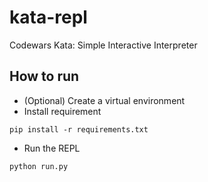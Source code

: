 # kata-repl
Codewars Kata: Simple Interactive Interpreter


## How to run
- (Optional) Create a virtual environment
- Install requirement
```
pip install -r requirements.txt
```
- Run the REPL
```
python run.py
```
